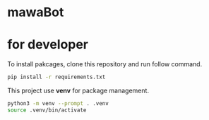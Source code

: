 # mawaBot

# for developer
To install pakcages, clone this repository and run follow command.
```sh
pip install -r requirements.txt
```

This project use **venv** for package management.
```sh
python3 -m venv --prompt . .venv
source .venv/bin/activate
```
